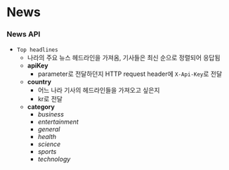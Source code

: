 # News

### News API
- `Top headlines`
  - 나라의 주요 뉴스 헤드라인을 가져옴, 기사들은 최신 순으로 정렬되어 응답됨
  - **apiKey**
    - parameter로 전달하던지 HTTP request header에 `X-Api-Key`로 전달
  - **country**
    - 어느 나라 기사의 헤드라인들을 가져오고 싶은지
    - kr로 전달
  - **category**
    - *business*
    - *entertainment*
    - *general*
    - *health*
    - *science*
    - *sports*
    - *technology*

